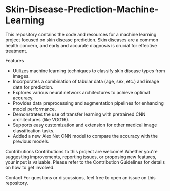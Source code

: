 # Skin-Disease-Prediction-Machine-Learning
This repository contains the code and resources for a machine learning project focused on skin disease prediction. Skin diseases are a common health concern, and early and accurate diagnosis is crucial for effective treatment. 

Features
 - Utilizes machine learning techniques to classify skin disease types from images.
 - Incorporates a combination of tabular data (age, sex, etc.) and image data for prediction.
 - Explores various neural network architectures to achieve optimal accuracy.
 - Provides data preprocessing and augmentation pipelines for enhancing model performance.
 - Demonstrates the use of transfer learning with pretrained CNN architectures (like VGG16).
 - Supports easy customization and extension for other medical image classification tasks.
 - Added a new Alex Net CNN model to compare the accuracy with the previous models.

Contributions
Contributions to this project are welcome! Whether you're suggesting improvements, reporting issues, or proposing new features, your input is valuable. Please refer to the Contribution Guidelines for details on how to get involved.

Contact
For questions or discussions, feel free to open an issue on this repository.





